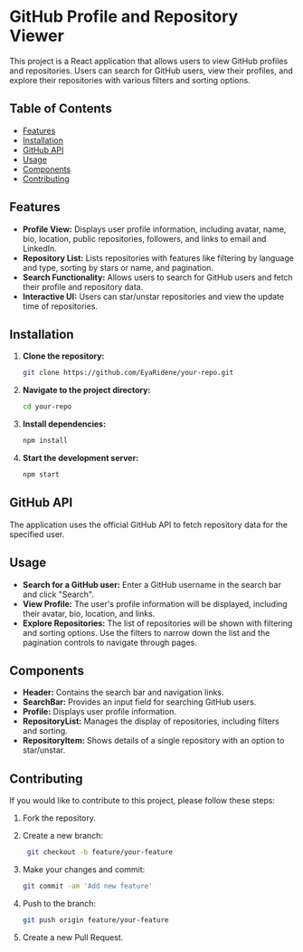 # GitHub Profile and Repository Viewer

This project is a React application that allows users to view GitHub profiles and repositories. Users can search for GitHub users, view their profiles, and explore their repositories with various filters and sorting options.

## Table of Contents

- [Features](#features)
- [Installation](#installation)
- [GitHub API](#GitHubAPI)
- [Usage](#usage)
- [Components](#components)
- [Contributing](#components)

## Features

- **Profile View:** Displays user profile information, including avatar, name, bio, location, public repositories, followers, and links to email and LinkedIn.
- **Repository List:** Lists repositories with features like filtering by language and type, sorting by stars or name, and pagination.
- **Search Functionality:** Allows users to search for GitHub users and fetch their profile and repository data.
- **Interactive UI:** Users can star/unstar repositories and view the update time of repositories.

## Installation

1. **Clone the repository:**

   ```bash
   git clone https://github.com/EyaRidene/your-repo.git

   ```

2. **Navigate to the project directory:**

   ```bash
   cd your-repo

   ```

3. **Install dependencies:**

   ```bash
   npm install

   ```

4. **Start the development server:**

   ```bash
   npm start
   ```

## GitHub API

The application uses the official GitHub API to fetch repository data for the specified user.

## Usage

- **Search for a GitHub user:** Enter a GitHub username in the search bar and click "Search".
- **View Profile:** The user's profile information will be displayed, including their avatar, bio, location, and links.
- **Explore Repositories:** The list of repositories will be shown with filtering and sorting options. Use the filters to narrow down the list and the pagination controls to navigate through pages.

## Components

- **Header:** Contains the search bar and navigation links.
- **SearchBar:** Provides an input field for searching GitHub users.
- **Profile:** Displays user profile information.
- **RepositoryList:** Manages the display of repositories, including filters and sorting.
- **RepositoryItem:** Shows details of a single repository with an option to star/unstar.

## Contributing

If you would like to contribute to this project, please follow these steps:

1. Fork the repository.

2. Create a new branch:

   ```bash
    git checkout -b feature/your-feature
   ```

3. Make your changes and commit:

   ```bash
   git commit -am 'Add new feature'
   ```

4. Push to the branch:

   ```bash
   git push origin feature/your-feature
   ```

5. Create a new Pull Request.
